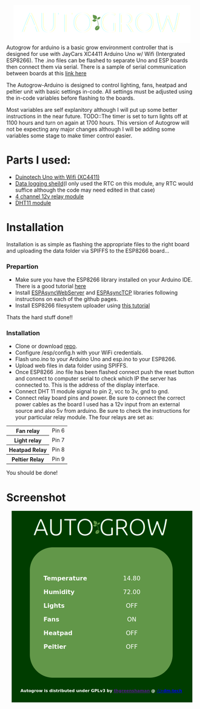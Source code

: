 
<div align="center"><img src="/esp/data/logo.png" alt="Autogrow logo"></div>
<div>
Autogrow for arduino is a basic grow environment controller that is designed for use with JayCars XC4411 Arduino Uno w/ Wifi (Intergrated ESP8266). The .ino files can be flashed to separate Uno and ESP boards then connect them via serial. There is a sample of serial communication between boards at this <a href="https://www.hackster.io/RoboticaDIY/send-data-from-arduino-to-nodemcu-and-nodemcu-to-arduino-17d47a">link here</a>
 
The Autogrow-Arduino is designed to control lighting, fans, heatpad and peltier unit with basic settings in-code. All settings must be adjusted using the in-code variables before flashing to the boards.
 
Most variables are self explanitory although I will put up some better instructions in the near future.
TODO::The timer is set to turn lights off at 1100 hours and turn on again at 1700 hours. This version of Autogrow will not be expecting any major changes although I will be adding some variables some stage to make timer control easier.
 
# Parts I used:

 * <a href="https://www.jaycar.co.nz/uno-with-wi-fi/p/XC4411">Duinotech Uno with Wifi (XC4411)</a>
 * <a href="https://www.jaycar.co.nz/arduino-compatible-data-logging-shield/p/XC4536">Data logging sheild</a>(I only used the RTC on this module, any RTC would suffice although the code may need edited in that case)
 * <a href="https://www.jaycar.co.nz/arduino-compatible-4-channel-12v-relay-module/p/XC4440">4 channel 12v relay module</a>
 * <a href="https://www.jaycar.co.nz/arduino-compatible-temperature-and-humidity-sensor-module/p/XC4520">DHT11 module</a>

# Installation
Installation is as simple as flashing the appropriate files to the right board and uploading the data folder via SPIFFS to the ESP8266 board...
 
<h3>Prepartion</h3>

* Make sure you have the ESP8266 library installed on your Arduino IDE. There is a good tutorial <a href="https://randomnerdtutorials.com/how-to-install-esp8266-board-arduino-ide/">here</a>
* Install <a href="https://github.com/me-no-dev/ESPAsyncWebServer">ESPAsyncWebServer</a> and <a href="https://github.com/me-no-dev/ESPAsyncTCP">ESPAsyncTCP</a> libraries following instructions on each of the github pages.
* Install ESP8266 filesystem uploader using <a href="https://randomnerdtutorials.com/install-esp8266-filesystem-uploader-arduino-ide/">this tutorial</a>
 
Thats the hard stuff done!!
 
 <h3>Installation</h3>
 
 * Clone or download <a href="https://github.com/thgreenshaman/Autogrow-Arduino/">repo</a>.
 * Configure /esp/config.h with your WiFi credentials.
 * Flash uno.ino to your Arduino Uno and esp.ino to your ESP8266.
 * Upload web files in data folder using SPIFFS.
  * Once ESP8266 .ino file has been flashed connect push the reset button and connect to computer serial to check which IP the server has connected to. This is the address of the display interface.
 * Connect DHT 11 module signal to pin 2, vcc to 3v, gnd to gnd.
 * Connect relay board pins and power. Be sure to connect the correct power cables as the board I used has a 12v input from an external source and also 5v from arduino. Be sure to check the instructions for your particular relay module.
 The four relays are set as:
 <table align="center">
   <tr>
    <th>Fan relay</th>
    <td>Pin 6</td>
   </tr>
   <tr>
    <th>Light relay</th>
    <td>Pin 7</td>
   </tr>
   <tr>
    <th>Heatpad Relay</th>
    <td>Pin 8</td>
   </tr>
   <tr>
    <th>Peltier Relay</th>
    <td>Pin 9</td>
   </tr>
 </table>
 
 You should be done!
 
 # Screenshot
 </div>
 <div align="center">
 <img src="screenshot.png" alt="Screenshot">
               
 </div>
</body>
